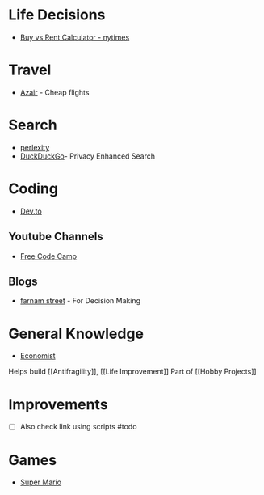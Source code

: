 # Life Decisions
* [Buy vs Rent Calculator - nytimes](https://www.nytimes.com/interactive/2024/upshot/buy-rent-calculator.html)
# Travel
- [Azair](https://www.azair.eu/)  - Cheap flights
# Search
* [perlexity](https://www.perplexity.ai/)
* [DuckDuckGo](https://duckduckgo.com/)- Privacy Enhanced Search 

# Coding

* [Dev.to](https://dev.to/)
## Youtube Channels
* [Free Code Camp](https://www.youtube.com/@freecodecamp)

## Blogs
* [farnam street](https://fs.blog/smart-decisions/) - For Decision Making


# General Knowledge
* [Economist](https://www.economist.com/)



Helps build [[Antifragility]], [[Life Improvement]]
Part of [[Hobby Projects]]


# Improvements
- [ ] Also check link using scripts #todo 



# Games
* [Super Mario](https://supermario-game.com/)
